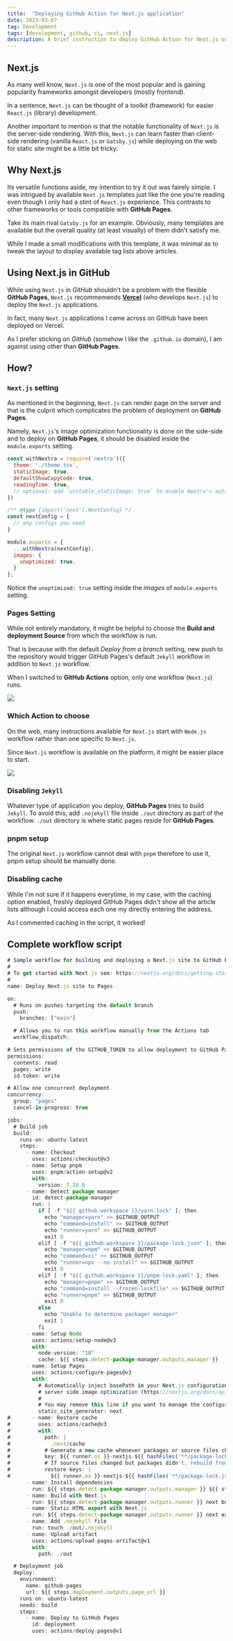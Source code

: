 ```yaml
---
title:  "Deploying GitHub Action for Next.js application"
date: 2023-03-07
tag: Development
tags: [development, github, ci, next.js]
description: A brief instruction to deploy GitHub Action for Next.js on GitHub Pages
---
```


## Next.js

As many well know, `Next.js` is one of the most popular and is gaining popularity frameworks amongst developers (mostly frontend).

In a sentence, `Next.js` can be thought of a toolkit (framework) for easier `React.js` (library) development. 

Another important to mention is that the notable functionality of `Next.js` is the server-side rendering. 
With this, `Next.js` can learn faster than client-side rendering (vanilla `React.js` or `Gatsby.js`) while deploying on the web for static site might be a little bit tricky.


## Why Next.js

Its versatile functions aside, my intention to try it out was fairely simple. I was intrigued by available `Next.js` templates just like the one you're reading even though I only had a stint of `React.js` experience.
This contrasts to other frameworks or tools compatible with **GitHub Pages**.

Take its main rival `Gatsby.js` for an example. Obviously, many templates are available but the overall quality (at least visually) of them didn't satisfy me.

While I made a small modifications with this template, it was minimal as to tweak the layout to display available tag lists above articles. 


## Using Next.js in GitHub

While using `Next.js` in *GitHub* shouldn't be a problem with the flexible **GitHub Pages**, `Next.js` recommemends [**Vercel**](https://vercel.com) (who develops `Next.js`) to deploy the `Next.js` applications.

In fact, many `Next.js` applications I came across on GitHub have been deployed on Vercel.

As I prefer sticking on *GitHub* (somehow I like the `.github.io` domain), I am against using other than **GitHub Pages**.


## How? 

### `Next.js` setting

As mentioned in the beginning, `Next.js` can render page on the server and that is the culprit which complicates the problem of deployment on **GitHub Pages**.

Namely, `Next.js`'s image optimization functionality is done on the side-side and to deploy on **GitHub Pages**, it should be disabled inside the `module.exports` setting.

```js filename="next.config.js"
const withNextra = require('nextra')({
  theme: './theme.tsx',
  staticImage: true,
  defaultShowCopyCode: true,
  readingTime: true,
  // optional: add `unstable_staticImage: true` to enable Nextra's auto image import
})

/** @type {import('next').NextConfig} */
const nextConfig = {
  // any configs you need
}

module.exports = {
  ...withNextra(nextConfig),
  images: {
    unoptimized: true,
  }
};
```

Notice the `unoptimized: true` setting inside the *images* of `module.exports` setting.


### Pages Setting

While not entirely mandatory, it might be helpful to choose the **Build and deployment Source** from which the workflow is run.

That is because with the default *Deploy from a branch* setting, new push to the repository would trigger GitHub Pages's default `Jekyll` workflow in addition to `Next.js` workflow.

When I switched to **GitHub Actions** option, only one workflow (`Next.js`) runs.

![](/images/pages.png)


### Which Action to choose

On the web, many instructions available for `Next.js` start with `Node.js` workflow rather than one specific to `Next.js`.

Since `Next.js` workflow is available on the platform, it might be easier place to start.

![](/images/workflow.png)


### Disabling `Jekyll`

Whatever type of application you deploy, **GitHub Pages** tries to build `Jekyll`. To avoid this, add `.nojekyll` file inside `./out` directory as part of the workflow. `./out` directory is where static pages reside for **GitHub Pages**.


### pnpm setup

The original `Next.js` workflow cannot deal with `pnpm` therefore to use it, pnpm setup should be manually done.


### Disabling cache

While I'm not sure if it happens everytime, in my case, with the caching option enabled, freshly deployed GitHub Pages didn't show all the article lists although I could access each one my directly entering the address.

As I commented caching in the script, it worked!


## Complete workflow script

```js filename=".github/workflows/nextjs.yml"
# Sample workflow for building and deploying a Next.js site to GitHub Pages
#
# To get started with Next.js see: https://nextjs.org/docs/getting-started
#
name: Deploy Next.js site to Pages

on:
  # Runs on pushes targeting the default branch
  push:
    branches: ["main"]

  # Allows you to run this workflow manually from the Actions tab
  workflow_dispatch:

# Sets permissions of the GITHUB_TOKEN to allow deployment to GitHub Pages
permissions:
  contents: read
  pages: write
  id-token: write

# Allow one concurrent deployment
concurrency:
  group: "pages"
  cancel-in-progress: true

jobs:
  # Build job
  build:
    runs-on: ubuntu-latest
    steps:
      - name: Checkout
        uses: actions/checkout@v3
      - name: Setup pnpm        
        uses: pnpm/action-setup@v2
        with:
          version: 7.28.0
      - name: Detect package manager
        id: detect-package-manager
        run: |
          if [ -f "${{ github.workspace }}/yarn.lock" ]; then
            echo "manager=yarn" >> $GITHUB_OUTPUT
            echo "command=install" >> $GITHUB_OUTPUT
            echo "runner=yarn" >> $GITHUB_OUTPUT
            exit 0
          elif [ -f "${{ github.workspace }}/package-lock.json" ]; then
            echo "manager=npm" >> $GITHUB_OUTPUT
            echo "command=ci" >> $GITHUB_OUTPUT
            echo "runner=npx --no-install" >> $GITHUB_OUTPUT
            exit 0
          elif [ -f "${{ github.workspace }}/pnpm-lock.yaml" ]; then
            echo "manager=pnpm" >> $GITHUB_OUTPUT
            echo "command=install --frozen-lockfile" >> $GITHUB_OUTPUT
            echo "runner=pnpm" >> $GITHUB_OUTPUT
            exit 0
          else
            echo "Unable to determine packager manager"
            exit 1
          fi
      - name: Setup Node
        uses: actions/setup-node@v3
        with:
          node-version: "18"
          cache: ${{ steps.detect-package-manager.outputs.manager }}
      - name: Setup Pages
        uses: actions/configure-pages@v3
        with:
          # Automatically inject basePath in your Next.js configuration file and disable
          # server side image optimization (https://nextjs.org/docs/api-reference/next/image#unoptimized).
          #
          # You may remove this line if you want to manage the configuration yourself.
          static_site_generator: next
#       - name: Restore cache
#         uses: actions/cache@v3
#         with:
#           path: |
#             .next/cache
#           # Generate a new cache whenever packages or source files change.
#           key: ${{ runner.os }}-nextjs-${{ hashFiles('**/package-lock.json', '**/yarn.lock') }}-${{ hashFiles('**.[jt]s', '**.[jt]sx') }}
#           # If source files changed but packages didn't, rebuild from a prior cache.
#           restore-keys: |
#             ${{ runner.os }}-nextjs-${{ hashFiles('**/package-lock.json', '**/yarn.lock') }}-
      - name: Install dependencies
        run: ${{ steps.detect-package-manager.outputs.manager }} ${{ steps.detect-package-manager.outputs.command }}
      - name: Build with Next.js
        run: ${{ steps.detect-package-manager.outputs.runner }} next build
      - name: Static HTML export with Next.js
        run: ${{ steps.detect-package-manager.outputs.runner }} next export
      - name: Add .nojekyll file
        run: touch ./out/.nojekyll
      - name: Upload artifact
        uses: actions/upload-pages-artifact@v1
        with:
          path: ./out

  # Deployment job
  deploy:
    environment:
      name: github-pages
      url: ${{ steps.deployment.outputs.page_url }}
    runs-on: ubuntu-latest
    needs: build
    steps:
      - name: Deploy to GitHub Pages
        id: deployment
        uses: actions/deploy-pages@v1
```